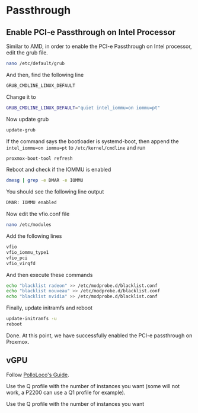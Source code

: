 # Passthrough

## Enable PCI-e Passthrough on Intel Processor

Similar to AMD, in order to enable the PCI-e Passthrough on Intel processor, edit the grub file.

```bash
nano /etc/default/grub
```

And then, find the following line

```bash
GRUB_CMDLINE_LINUX_DEFAULT
```

Change it to

```bash
GRUB_CMDLINE_LINUX_DEFAULT="quiet intel_iommu=on iommu=pt"
```

Now update grub

```bash
update-grub
```

If the command says the bootloader is systemd-boot, then append the ```intel_iommu=on iommu=pt``` to ```/etc/kernel/cmdline``` and run

```bash
proxmox-boot-tool refresh
```

Reboot and check if the IOMMU is enabled

```bash
dmesg | grep -e DMAR -e IOMMU
```

You should see the following line output

```bash
DMAR: IOMMU enabled
```

Now edit the vfio.conf file

```bash
nano /etc/modules
```

Add the following lines

```bash
vfio
vfio_iommu_type1
vfio_pci
vfio_virqfd
```

And then execute these commands

```bash
echo "blacklist radeon" >> /etc/modprobe.d/blacklist.conf
echo "blacklist nouveau" >> /etc/modprobe.d/blacklist.conf
echo "blacklist nvidia" >> /etc/modprobe.d/blacklist.conf
```

Finally, update initramfs and reboot

```bash
update-initramfs -u
reboot
```

Done. At this point, we have successfully enabled the PCI-e passthrough on Proxmox.

## vGPU

Follow [PolloLoco's Guide](https://gitlab.com/polloloco/vgpu-proxmox).

Use the Q profile with the number of instances you want (some will not work, a P2200 can use a Q1 profile for example).

Use the Q profile with the number of instances you want
